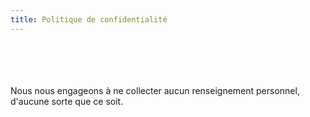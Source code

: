 ```yaml
---
title: Politique de confidentialité
---
```


<br/>
<br/>
<br/>
<br/>
Nous nous engageons à ne collecter aucun renseignement personnel, d'aucune sorte que ce soit.
